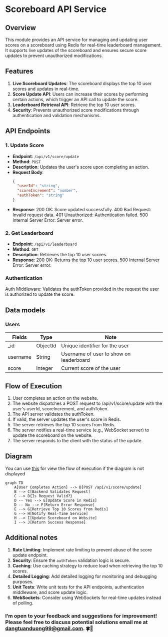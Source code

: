 # Scoreboard API Service

## Overview

This module provides an API service for managing and updating user scores on a scoreboard using Redis for real-time leaderboard management. It supports live updates of the scoreboard and ensures secure score updates to prevent unauthorized modifications.

## Features

1. **Live Scoreboard Updates**: The scoreboard displays the top 10 user scores and updates in real-time.
2. **Score Update API**: Users can increase their scores by performing certain actions, which trigger an API call to update the score.
3. **Leaderboard Retrieval API**: Retrieve the top 10 user scores.
4. **Security**: Prevents unauthorized score modifications through authentication and validation mechanisms.

## API Endpoints

### 1. Update Score

- **Endpoint**: `/api/v1/score/update`
- **Method**: `POST`
- **Description**: Updates the user's score upon completing an action.
- **Request Body**:
  ```json
  {
    "userId": "string",
    "scoreIncrement": "number",
    "authToken": "string"
  }
  ```
- **Response**:
200 OK: Score updated successfully.
400 Bad Request: Invalid request data.
401 Unauthorized: Authentication failed.
500 Internal Server Error: Server error.

### 2. Get Leaderboard

- **Endpoint**: `/api/v1/leaderboard`
- **Method**: `GET`
- **Description**: Retrieves the top 10 user scores.
- **Response**:
200 OK: Returns the top 10 user scores.
500 Internal Server Error: Server error.

### Authentication
Auth Middleware: Validates the authToken provided in the request the user is authorized to update the score.

## Data models

### Users

| Fields      | Type      | Note |
|--------------|-----------|-------------------------------|
| _id           |  ObjectId     | Unique identifier for the user |
| username     | String    | Username of user to show on leaderboard  |
| score        | Integer   | Current score of the user |

## Flow of Execution
1. User completes an action on the website.
2. The website dispatches a POST request to /api/v1/score/update with the user's userId, scoreIncrement, and authToken.
3. The API server validates the authToken.
4. If valid, the server updates the user's score in Redis.
5. The server retrieves the top 10 scores from Redis.
6. The server notifies a real-time service (e.g., WebSocket server) to update the scoreboard on the website.
7. The server responds to the client with the status of the update.

## Diagram
You can use [this](https://mermaid.live/) for view the flow of execution if the diagram is not displayed

```mermaid
graph TD
    A[User Completes Action] --> B[POST /api/v1/score/update]
    B --> C[Backend Validates Request]
    C --> D{Is Request Valid?}
    D -- Yes --> E[Update Score in Redis]
    D -- No --> F[Return Error Response]
    E --> G[Retrieve Top 10 Scores from Redis]
    G --> H[Notify Real-Time Service]
    H --> I[Update Scoreboard on Website]
    I --> J[Return Success Response]
```

## Additional notes
1. **Rate Limiting**: Implement rate limiting to prevent abuse of the score update endpoint.
2. **Security**: Ensure the `authToken` validation logic is secure.
3. **Caching**: Use caching strategy to reduce load when retrieving the top 10 scores.
4. **Detailed Logging**: Add detailed logging for monitoring and debugging purposes.
5. **Unit Tests**: Write unit tests for the API endpoints, authentication middleware, and score update logic.
6. **WebSockets**: Consider using WebSockets for real-time updates instead of polling.

### I’m open to your feedback and suggestions for improvement! Please feel free to discuss potential solutions email me at dangtuanduong99@gmail.com. 🍀🧧